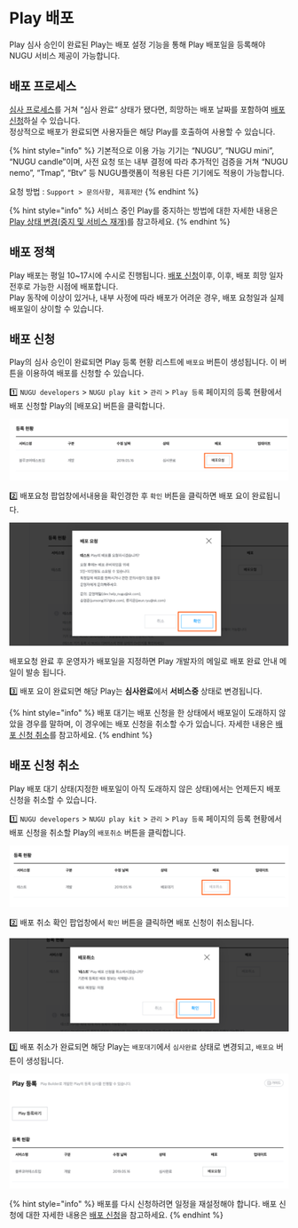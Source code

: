 # Play 배포

Play 심사 승인이 완료된 Play는 배포 설정 기능을 통해 Play 배포일을 등록해야 NUGU 서비스 제공이 가능합니다.

## 배포 프로세스 <a id="distribution-process"></a>

[심사 프로세스](../play-registration-and-review/play-review.md#review-process)를 거쳐 “심사 완료“ 상태가 됐다면, 희망하는 배포 날짜를 포함하여 [배포 신청](distribute-a-play.md#distribution-request)하실 수 있습니다.  
정상적으로 배포가 완료되면 사용자들은 해당 Play를 호출하여 사용할 수 있습니다.

{% hint style="info" %}
기본적으로 이용 가능 기기는 “NUGU”, “NUGU mini”, “NUGU candle”이며, 사전 요청 또는 내부 결정에 따라 추가적인 검증을 거쳐 “NUGU nemo”, “Tmap”, “Btv” 등 NUGU플랫폼이 적용된 다른 기기에도 적용이 가능합니다.

요청 방법 : `Support > 문의사항, 제휴제안`
{% endhint %}

{% hint style="info" %}
서비스 중인 Play를 중지하는 방법에 대한 자세한 내용은 [Play 상태 변경\(중지 및 서비스 재개\)](manage-a-play.md#change-play-status)를 참고하세요.
{% endhint %}

## 배포 정책 <a id="distribution-policy"></a>

Play 배포는 평일 10~17시에 수시로 진행됩니다. [배포 신청](distribute-a-play.md#distribution-request)이후, 이후, 배포 희망 일자 전후로 가능한 시점에 배포합니다.  
Play 동작에 이상이 있거나, 내부 사정에 따라 배포가 어려운 경우, 배포 요청일과 실제 배포일이 상이할 수 있습니다.

## 배포 신청 <a id="distribution-request"></a>

Play의 심사 승인이 완료되면 Play 등록 현황 리스트에 `배포요` 버튼이 생성됩니다. 이 버튼을 이용하여 배포를 신청할 수 있습니다.



1️⃣ `NUGU developers` &gt; `NUGU play kit` &gt; `관리` &gt; `Play 등록` 페이지의 등록 현황에서 배포 신청할 Play의 \[배포요\] 버튼을 클릭합니다.

![](../../.gitbook/assets/ch5_512_c01-1%20%281%29.png)

2️⃣ 배포요청 팝업창에서내용을 확인경한 후 `확인` 버튼을 클릭하면 배포 요이 완료됩니다.

![](../../.gitbook/assets/ch5_512_c02-1%20%282%29.png)

배포요청 완료 후 운영자가 배포일을 지정하면 Play 개발자의 메일로 배포 완료 안내 메일이 발송 됩니다.



3️⃣ 배포 요이 완료되면 해당 Play는 **심사완료**에서 **서비스중** 상태로 변경됩니다.

{% hint style="info" %}
배포 대기는 배포 신청을 한 상태에서 배포일이 도래하지 않았을 경우를 말하며, 이 경우에는 배포 신청을 취소할 수가 있습니다. 자세한 내용은 [배포 신청 취소](distribute-a-play.md#distribution-requestcancellation)를 참고하세요.
{% endhint %}

## 배포 신청 취소 <a id="distribution-requestcancellation"></a>

Play 배포 대기 상태\(지정한 배포일이 아직 도래하지 않은 상태\)에서는 언제든지 배포 신청을 취소할 수 있습니다.

1️⃣ `NUGU developers` &gt; `NUGU play kit` &gt; `관리` &gt; `Play 등록` 페이지의 등록 현황에서 배포 신청을 취소할 Play의 `배포취소` 버튼을 클릭합니다.

![](../../.gitbook/assets/ch5_513_c01%20%282%29.png)

2️⃣ 배포 취소 확인 팝업창에서 `확인` 버튼을 클릭하면 배포 신청이 취소됩니다.

![](../../.gitbook/assets/ch5_513_c02-1%20%282%29.png)

3️⃣ 배포 취소가 완료되면 해당 Play는 `배포대기`에서 `심사완료` 상태로 변경되고, `배포요` 버튼이 생성됩니다.

![](../../.gitbook/assets/ch4_432_c03-1-20-1-.png)

{% hint style="info" %}
배포를 다시 신청하려면 일정을 재설정해야 합니다. 배포 신청에 대한 자세한 내용은 [배포 신청](distribute-a-play.md#distribution-request)을 참고하세요.
{% endhint %}

